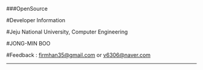 ###OpenSource

#Developer Information

#Jeju National University, Computer Engineering

#JONG-MIN BOO

#Feedback : firmhan35@gmail.com or v6306@naver.com

---
